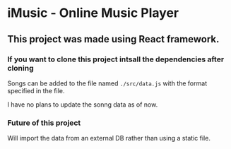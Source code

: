 # iMusic - Online Music Player

## This project was made using React framework.

### If you want to clone this project intsall the dependencies after cloning

Songs can be added to the file named `./src/data.js` with the format specified in the file.

I have no plans to update the sonng data as of now.

### Future of this project

Will import the data from an external DB rather than using a static file.